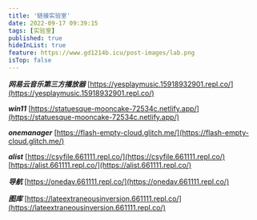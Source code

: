 ```yaml
---
title: '链接实验室'
date: 2022-09-17 09:39:15
tags: [实验室]
published: true
hideInList: true
feature: https://www.gd1214b.icu/post-images/lab.png
isTop: false
---
```

***网易云音乐第三方播放器***
[https://yesplaymusic.15918932901.repl.co/](https://yesplaymusic.15918932901.repl.co/)

***win11***
[https://statuesque-mooncake-72534c.netlify.app/](https://statuesque-mooncake-72534c.netlify.app/)

***onemanager***
[https://flash-empty-cloud.glitch.me/](https://flash-empty-cloud.glitch.me/)

***alist***
[https://csyfile.661111.repl.co/](https://csyfile.661111.repl.co/)
[https://alist.661111.repl.co/](https://alist.661111.repl.co/)

***导航***
[https://onedav.661111.repl.co/](https://onedav.661111.repl.co/)

***图库***
[https://lateextraneousinversion.661111.repl.co/](https://lateextraneousinversion.661111.repl.co/)